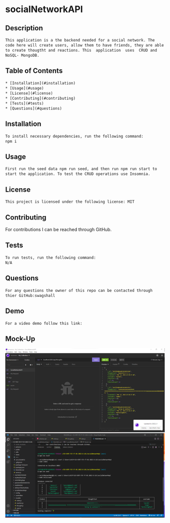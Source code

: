

 # socialNetworkAPI

  ## Description
    This application is a the backend needed for a social network. The code here will create users, allow them to have friends, they are able to create thougtht and reactions. This  application  uses  CRUD and  NoSQL- MongoDB. 

  ## Table of Contents
    * [Installation](#installation)
    * [Usage](#usage)
    * [License](#license)
    * [Contributing](#contributing)
    * [Tests](#tests)
    * [Questions](#questions)
  
  ## Installation 
    To install necessary dependencies, run the following command: 
    npm i

   
  ## Usage
    First run the seed data npm run seed, and then run npm run start to start the application. To test the CRUD operations use Insomnia. 

  ## License
    
    This project is licensed under the following license: MIT

  ## Contributing 
   For contributions I can be reached through GitHub. 

  ## Tests 
    To run tests, run the following command:
    N/A

  ## Questions 
    For any questions the owner of this repo can be contacted through thier GitHub:swagshall 

  ## Demo
    For a video demo follow this link: 


  ## Mock-Up
<img src="assets\socialNetworkAPI-insomnia.png" alt="insomnia screenshot">
<img src="assets\socialNetworkAPI-terminal.png" alt="terminal screenshot"> 


